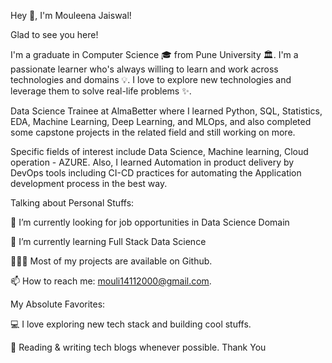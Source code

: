 Hey 👋, I'm Mouleena Jaiswal!

Glad to see you here!

I'm a graduate in Computer Science 🎓 from Pune University 🏛. I'm a passionate learner who's always willing to learn and work across technologies and domains 💡. I love to explore new technologies and leverage them to solve real-life problems ✨.

Data Science Trainee at AlmaBetter where I learned Python, SQL, Statistics, EDA, Machine Learning, Deep Learning, and MLOps, and also completed some capstone projects in the related field and still working on more.

Specific fields of interest include Data Science, Machine learning, Cloud operation - AZURE. Also, I learned Automation in product delivery by DevOps tools including CI-CD practices for automating the Application development process in the best way.

Talking about Personal Stuffs:

🔭   I’m currently looking for job opportunities in Data Science Domain

🌱   I’m currently learning Full Stack Data Science

👨🏻‍💻   Most of my projects are available on Github.

📫   How to reach me: mouli14112000@gmail.com.

My Absolute Favorites:

💻   I love exploring new tech stack and building cool stuffs.

📰   Reading & writing tech blogs whenever possible.
Thank You
